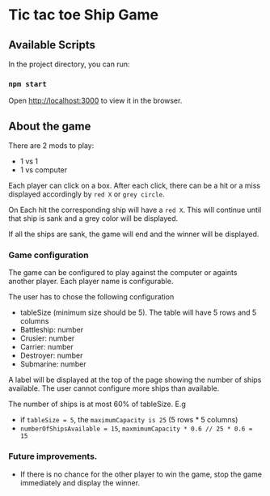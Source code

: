 # Tic tac toe Ship Game

## Available Scripts

In the project directory, you can run:

### `npm start`

Open [http://localhost:3000](http://localhost:3000) to view it in the browser.

## About the game

There are 2 mods to play:

- 1 vs 1
- 1 vs computer

Each player can click on a box. After each click, there can be a hit or a miss displayed accordingly by `red X` or `grey circle`.

On Each hit the corresponding ship will have a `red X`. This will continue until that ship is sank and a grey color will be displayed.

If all the ships are sank, the game will end and the winner will be displayed.

### Game configuration

The game can be configured to play against the computer or againts another player. Each player name is configurable.

The user has to chose the following configuration

- tableSize (minimum size should be 5). The table will have 5 rows and 5 columns
- Battleship: number
- Crusier: number
- Carrier: number
- Destroyer: number
- Submarine: number

A label will be displayed at the top of the page showing the number of ships available. The user cannot configure more ships than available.

The number of ships is at most 60% of tableSize. E.g

- if `tableSize = 5`, the `maximumCapacity is 25` (5 rows \* 5 columns)
- `numberOfShipsAvailable = 15`, `maxmimumCapacity * 0.6 // 25 * 0.6 = 15`

### Future improvements.

- If there is no chance for the other player to win the game, stop the game immediately and display the winner.

